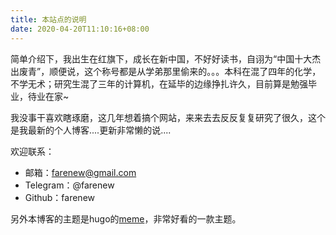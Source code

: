 ```yaml
---
title: 本站点的说明
date: 2020-04-20T11:10:16+08:00
---
```


简单介绍下，我出生在红旗下，成长在新中国，不好好读书，自诩为“中国十大杰出废青”，顺便说，这个称号都是从学弟那里偷来的。。。本科在混了四年的化学，不学无术；研究生混了三年的计算机，在延毕的边缘挣扎许久，目前算是勉强毕业，待业在家~

我没事干喜欢瞎琢磨，这几年想着搞个网站，来来去去反反复复研究了很久，这个是我最新的个人博客....更新非常懒的说....

欢迎联系：

- 邮箱：farenew@gmail.com
- Telegram：@farenew
- Github：farenew

另外本博客的主题是hugo的[meme](https://themes.gohugo.io/hugo-theme-meme/)，非常好看的一款主题。